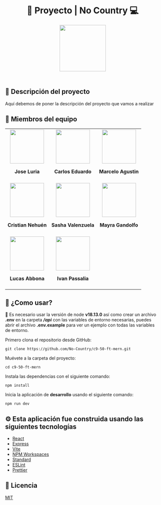 <div align="center">
  <h1>🤖 Proyecto | No Country 💻</h1>
  <img width="150" style="margin-bottom: 1.5rem;" src="https://scontent.frex1-1.fna.fbcdn.net/v/t39.30808-6/299186025_168808675676315_5272485203387695428_n.jpg?_nc_cat=111&ccb=1-7&_nc_sid=09cbfe&_nc_ohc=DGtfrJT8vIIAX9hLX-J&_nc_ht=scontent.frex1-1.fna&oh=00_AfDe1gq8cIdlImGbt2F2mQqKcPLqsjj04LHm1KPSp9sqSQ&oe=63E06E26" />
</div>

## 📕 Descripción del proyecto

Aquí debemos de poner la descripción del proyecto que vamos a realizar

## 👷 Miembros del equipo

<table>
  <tr>
    <td>
      <div align="center">
        <a href="https://www.linkedin.com/in/jose-antonio-luria-felipe-356094210/" target="_blank" rel="author">
          <img width="110" src="https://media.licdn.com/dms/image/C5603AQE3gbM41EHiIw/profile-displayphoto-shrink_400_400/0/1657827835160?e=1680739200&v=beta&t=Nw7fvjwtl4mMmG0cyTVCIF0FZKYrNxdzaoTZtibR22o"/>
        </a>
        <h4 style="margin-top: 1rem;">Jose Luria</h4>
      </div>
    </td>
    <td>
      <div align="center">
        <a href="https://www.linkedin.com/in/carlos-somosa/" target="_blank" rel="author">
          <img width="110" src="https://media.licdn.com/dms/image/D4E35AQHzc5snWbQg1g/profile-framedphoto-shrink_400_400/0/1673303153933?e=1675882800&v=beta&t=_j1l7ZQsWmmsCV-sxMVY9WgmxpZnAhe4cnESMJIeJoo"/>
        </a>
        <h4 style="margin-top: 1rem;">Carlos Eduardo</h4>
      </div>
    </td>
    <td>
      <div align="center">
        <a href="https://www.linkedin.com/in/marceloagustinlopezramallo/" target="_blank" rel="author">
          <img width="110" src="https://media.licdn.com/dms/image/D4D35AQFCxAa9168IOQ/profile-framedphoto-shrink_400_400/0/1668625205408?e=1675882800&v=beta&t=QtcJ4MDQKHgSBBjbMqjOHlHvVqv4cuZ7rDFTPwpY5U4"/>
        </a>
        <h4 style="margin-top: 1rem;">Marcelo Agustin</h4>
      </div>
    </td>
  </tr>
  <tr>
    <td>
      <div align="center">
        <a href="https://www.linkedin.com/in/nehuenortega/" target="_blank" rel="author">
          <img width="110" src="https://media.licdn.com/dms/image/C4D03AQFP9wC198ysRQ/profile-displayphoto-shrink_400_400/0/1571186357871?e=1680739200&v=beta&t=8IrijQFBQ1fPSJIOhtjuq65P-L4fxLxp0KjLDWE-6X8"/>
        </a>
        <h4 style="margin-top: 1rem;">Cristian Nehuén</h4>
      </div>
    </td>
    <td>
      <div align="center">
        <a href="https://www.linkedin.com/in/sasha-valenzuela-polanco-aaa892172/" target="_blank" rel="author">
          <img width="110" src="https://media.licdn.com/dms/image/D4D35AQFmD4ejSVc1Ew/profile-framedphoto-shrink_400_400/0/1653322991835?e=1675882800&v=beta&t=F3CC6oJbBRfJczGiU8HaR0-KFnbstNad5dT8QeDqxrI"/>
        </a>
        <h4 style="margin-top: 1rem;">Sasha Valenzuela</h4>
      </div>
    </td>
    <td>
      <div align="center">
        <a href="https://www.linkedin.com/in/mayra-gandolfo-9a216719b/" target="_blank" rel="author">
          <img width="110" src="https://media.licdn.com/dms/image/D4D35AQGok-NdxqK4KQ/profile-framedphoto-shrink_400_400/0/1666201455611?e=1675882800&v=beta&t=wg8sqpl4PbA0jJ7OiZuLUz4JmHJUEPV1izyU_DniZ84"/>
        </a>
        <h4 style="margin-top: 1rem;">Mayra Gandolfo</h4>
      </div>
    </td>
  </tr>
  <tr>
    <td>
      <div align="center">
        <a href="https://www.linkedin.com/in/lucas-abbona-0234b1259/" target="_blank" rel="author">
          <img width="110" src="https://media.licdn.com/dms/image/D4D35AQFhjVnC3AaWIg/profile-framedphoto-shrink_400_400/0/1670123212403?e=1675882800&v=beta&t=41DYZkATMD0uhMQc-K3hJYsNGs3YpF9xy-WjH67soXc"/>
        </a>
        <h4 style="margin-top: 1rem;">Lucas Abbona</h4>
      </div>
    </td>
    <td>
      <div align="center">
        <a href="https://www.linkedin.com/in/passaliaivan/" target="_blank" rel="author">
          <img width="110" src="https://media.licdn.com/dms/image/D4D35AQHcBuUuYMTYJQ/profile-framedphoto-shrink_400_400/0/1643979174658?e=1675882800&v=beta&t=___q2l8GciSQ3-u0YkAgHQyh7RZyUHd647BwgEXO3VI"/>
        </a>
        <h4 style="margin-top: 1rem;">Ivan Passalia</h4>
      </div>
    </td>
  </tr>
</table>

## 🚀 ¿Como usar?

🚨 Es necesario usar la versión de node **v18.13.0** así como crear un archivo **.env** en la carpeta **_/api_** con las variables de entorno necesarias, puedes abrir el archivo **.env.example** para ver un ejemplo con todas las variables de entorno.

Primero clona el repositorio desde GitHub:

```shell
git clone https://github.com/No-Country/c9-50-ft-mern.git
```

Muévete a la carpeta del proyecto:

```shell
cd c9-50-ft-mern
```

Instala las dependencias con el siguiente comando:

```shell
npm install
```

Inicia la aplicación de **desarrollo** usando el siguiente comando:

```shell
npm run dev
```

## ⚙️ Esta aplicación fue construida usando las siguientes tecnologías

- [React](https://es.reactjs.org/)
- [Express](https://expressjs.com/)
- [Vite](https://vitejs.dev/)
- [NPM Workspaces](https://docs.npmjs.com/cli/v7/using-npm/workspaces)
- [Standard](https://www.npmjs.com/package/ts-standard)
- [ESLint](https://www.npmjs.com/package/eslint)
- [Prettier](https://www.npmjs.com/package/prettier)

## 📄 Licencia

[MIT](https://opensource.org/licenses/MIT)
